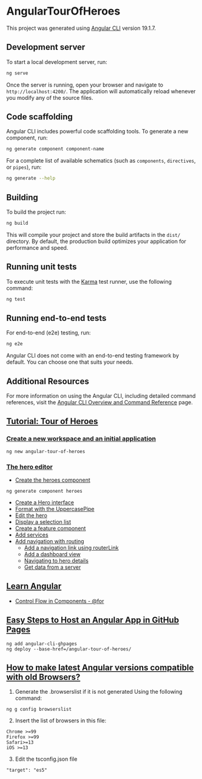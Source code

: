 # AngularTourOfHeroes

This project was generated using [Angular CLI](https://github.com/angular/angular-cli) version 19.1.7.

## Development server

To start a local development server, run:

```bash
ng serve
```

Once the server is running, open your browser and navigate to `http://localhost:4200/`. The application will automatically reload whenever you modify any of the source files.

## Code scaffolding

Angular CLI includes powerful code scaffolding tools. To generate a new component, run:

```bash
ng generate component component-name
```

For a complete list of available schematics (such as `components`, `directives`, or `pipes`), run:

```bash
ng generate --help
```

## Building

To build the project run:

```bash
ng build
```

This will compile your project and store the build artifacts in the `dist/` directory. By default, the production build optimizes your application for performance and speed.

## Running unit tests

To execute unit tests with the [Karma](https://karma-runner.github.io) test runner, use the following command:

```bash
ng test
```

## Running end-to-end tests

For end-to-end (e2e) testing, run:

```bash
ng e2e
```

Angular CLI does not come with an end-to-end testing framework by default. You can choose one that suits your needs.

## Additional Resources

For more information on using the Angular CLI, including detailed command references, visit the [Angular CLI Overview and Command Reference](https://angular.dev/tools/cli) page.

## [Tutorial: Tour of Heroes](https://v17.angular.io/tutorial/tour-of-heroes)
### [Create a new workspace and an initial application](https://v17.angular.io/tutorial/tour-of-heroes/toh-pt0#create-a-new-workspace-and-an-initial-application)
```
ng new angular-tour-of-heroes
```
### [The hero editor](https://v17.angular.io/tutorial/tour-of-heroes/toh-pt1#the-hero-editor)
- [Create the heroes component](https://v17.angular.io/tutorial/tour-of-heroes/toh-pt1#create-the-heroes-component)
```
ng generate component heroes
```
- [Create a Hero interface](https://v17.angular.io/tutorial/tour-of-heroes/toh-pt1#create-a-hero-interface)
- [Format with the UppercasePipe](https://v17.angular.io/tutorial/tour-of-heroes/toh-pt1#format-with-the-uppercasepipe)
- [Edit the hero](https://v17.angular.io/tutorial/tour-of-heroes/toh-pt1#edit-the-hero)
- [Display a selection list](https://v17.angular.io/tutorial/tour-of-heroes/toh-pt2)
- [Create a feature component](https://v17.angular.io/tutorial/tour-of-heroes/toh-pt3#create-a-feature-component)
- [Add services](https://v17.angular.io/tutorial/tour-of-heroes/toh-pt4#add-services)
- [Add navigation with routing](https://v17.angular.io/tutorial/tour-of-heroes/toh-pt5#add-navigation-with-routing)
  - [Add a navigation link using routerLink](https://v17.angular.io/tutorial/tour-of-heroes/toh-pt5#add-a-navigation-link-using-routerlink)
  - [Add a dashboard view](https://v17.angular.io/tutorial/tour-of-heroes/toh-pt5#add-a-dashboard-view)
  - [Navigating to hero details](https://v17.angular.io/tutorial/tour-of-heroes/toh-pt5#navigating-to-hero-details)
  - [Get data from a server](https://v17.angular.io/tutorial/tour-of-heroes/toh-pt6)

## [Learn Angular](https://angular.dev/tutorials/learn-angular/1-components-in-angular)
- [Control Flow in Components - @for](https://angular.dev/tutorials/learn-angular/5-control-flow-for)
## [Easy Steps to Host an Angular App in GitHub Pages](https://www.syncfusion.com/blogs/post/host-angular-app-in-github-pages)
```
ng add angular-cli-ghpages
ng deploy --base-href=/angular-tour-of-heroes/
```
## [How to make latest Angular versions compatible with old Browsers?](https://stackoverflow.com/questions/78341952/how-to-make-latest-angular-versions-compatible-with-old-browsers)
1. Generate the .browserslist if it is not generated Using the following command:
```
ng g config browserslist
```
2. Insert the list of browsers in this file:
```
Chrome >=99
Firefox >=99
Safari>=13
iOS >=13
```
3. Edit the tsconfig.json file
```
"target": "es5"

```
